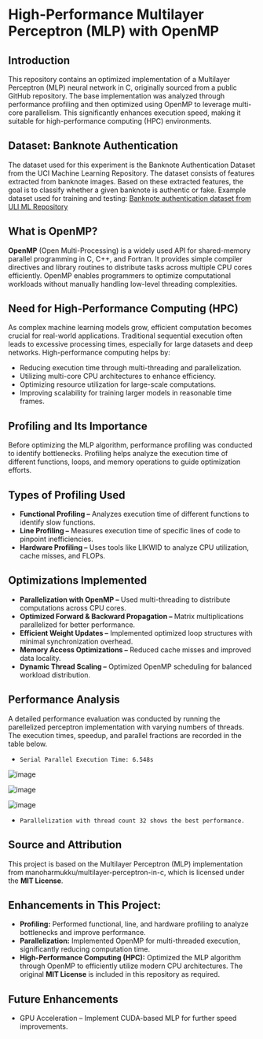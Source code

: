 # High-Performance Multilayer Perceptron (MLP) with OpenMP
## Introduction
This repository contains an optimized implementation of a Multilayer Perceptron (MLP) neural network in C, originally sourced from a public GitHub repository. The base implementation was analyzed through performance profiling and then optimized using OpenMP to leverage multi-core parallelism. This significantly enhances execution speed, making it suitable for high-performance computing (HPC) environments.

## Dataset: Banknote Authentication
The dataset used for this experiment is the Banknote Authentication Dataset from the UCI Machine Learning Repository. The dataset consists of features extracted from banknote images. Based on these extracted features, the goal is to classify whether a given banknote is authentic or fake. 
Example dataset used for training and testing: [Banknote authentication dataset from ULI ML Repository](https://archive.ics.uci.edu/ml/datasets/banknote+authentication)

## What is OpenMP?
**OpenMP** (Open Multi-Processing) is a widely used API for shared-memory parallel programming in C, C++, and Fortran. It provides simple compiler directives and library routines to distribute tasks across multiple CPU cores efficiently. OpenMP enables programmers to optimize computational workloads without manually handling low-level threading complexities.

## Need for High-Performance Computing (HPC)
As complex machine learning models grow, efficient computation becomes crucial for real-world applications. Traditional sequential execution often leads to excessive processing times, especially for large datasets and deep networks. High-performance computing helps by:

* Reducing execution time through multi-threading and parallelization.
* Utilizing multi-core CPU architectures to enhance efficiency.
* Optimizing resource utilization for large-scale computations.
* Improving scalability for training larger models in reasonable time frames.

## Profiling and Its Importance
Before optimizing the MLP algorithm, performance profiling was conducted to identify bottlenecks. Profiling helps analyze the execution time of different functions, loops, and memory operations to guide optimization efforts.

## Types of Profiling Used
* **Functional Profiling –** Analyzes execution time of different functions to identify slow functions.
* **Line Profiling –** Measures execution time of specific lines of code to pinpoint inefficiencies.
* **Hardware Profiling –** Uses tools like LIKWID to analyze CPU utilization, cache misses, and FLOPs.

## Optimizations Implemented
* **Parallelization with OpenMP –** Used multi-threading to distribute computations across CPU cores.
* **Optimized Forward & Backward Propagation –** Matrix multiplications parallelized for better performance.
* **Efficient Weight Updates –** Implemented optimized loop structures with minimal synchronization overhead.
* **Memory Access Optimizations –** Reduced cache misses and improved data locality.
* **Dynamic Thread Scaling –** Optimized OpenMP scheduling for balanced workload distribution.

## Performance Analysis
A detailed performance evaluation was conducted by running the parellelized perceptron implementation with varying numbers of threads. The execution times, speedup, and parallel fractions are recorded in the table below.
*     Serial Parallel Execution Time: 6.548s
![image](https://github.com/user-attachments/assets/92f00a29-7bb1-4016-a09c-7d9eaf1bf968)

![image](https://github.com/user-attachments/assets/681e16b7-7dd3-46e4-a810-1dba6a23e511)

![image](https://github.com/user-attachments/assets/bb6212e4-1456-4756-8321-bb1b27d6fedd)

*     Parallelization with thread count 32 shows the best performance.

## Source and Attribution
This project is based on the Multilayer Perceptron (MLP) implementation from manoharmukku/multilayer-perceptron-in-c, which is licensed under the **MIT License**.

## Enhancements in This Project:
* **Profiling:** Performed functional, line, and hardware profiling to analyze bottlenecks and improve performance.
* **Parallelization:** Implemented OpenMP for multi-threaded execution, significantly reducing computation time.
* **High-Performance Computing (HPC):** Optimized the MLP algorithm through OpenMP to efficiently utilize modern CPU architectures.
The original **MIT License** is included in this repository as required.


## Future Enhancements
* GPU Acceleration – Implement CUDA-based MLP for further speed improvements.

